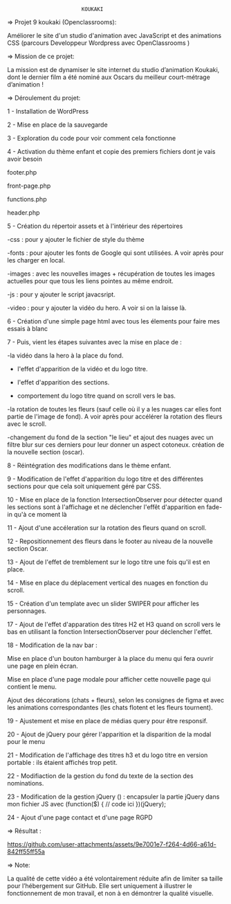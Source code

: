                             KOUKAKI
=> Projet 9 koukaki (Openclassrooms):

Améliorer le site d'un studio d'animation avec JavaScript et des animations CSS (parcours Developpeur Wordpress avec OpenClassrooms )



=> Mission de ce projet: 

La mission est de dynamiser le site internet du studio d’animation Koukaki, dont le dernier film a été nominé aux Oscars du meilleur court-métrage d’animation !



=> Déroulement du projet:

1 - Installation de WordPress

2 - Mise en place de la sauvegarde

3 - Exploration du code pour voir comment cela fonctionne

4 - Activation du thème enfant et copie des premiers fichiers dont je vais avoir besoin

footer.php

front-page.php

functions.php

header.php

5 - Création du répertoir assets et à l'intérieur des répertoires

-css : pour y ajouter le fichier de style du thème

-fonts : pour ajouter les fonts de Google qui sont utilisées. A voir après pour les charger en local.

-images : avec les nouvelles images + récupération de toutes les images actuelles pour que tous les liens pointes au même endroit.

-js : pour y ajouter le script javacsript.

-video : pour y ajouter la vidéo du hero. A voir si on la laisse là.

6 - Création d'une simple page html avec tous les élements pour faire mes essais à blanc

7 - Puis, vient les étapes suivantes avec la mise en place de :

-la vidéo dans la hero à la place du fond.

- l'effet d'apparition de la vidéo et du logo titre.

- l'effet d'apparition des sections.

- comportement du logo titre quand on scroll vers le bas.

-la rotation de toutes les fleurs (sauf celle où il y a les nuages car elles font partie de l'image de fond). A voir après pour accélérer la rotation des fleurs avec le scroll.

-changement du fond de la section "le lieu" et ajout des nuages avec un filtre blur sur ces derniers pour leur donner un aspect cotoneux. 
création de la nouvelle section (oscar).

8 - Réintégration des modifications dans le thème enfant.

9 - Modification de l'effet d'apparition du logo titre et des différentes sections pour que cela soit uniquement géré par CSS.

10 - Mise en place de la fonction IntersectionObserver pour détecter quand les sections sont à l'affichage et ne déclencher l'effêt d'apparition en fade-in qu'à ce moment là

11 - Ajout d'une accéleration sur la rotation des fleurs quand on scroll.

12 - Repositionnement des fleurs dans le footer au niveau de la nouvelle section Oscar.

13 - Ajout de l'effet de tremblement sur le logo titre une fois qu'il est en place.

14 - Mise en place du déplacement vertical des nuages en fonction du scroll.

15 - Création d'un template avec un slider SWIPER pour afficher les personnages.

17 - Ajout de l'effet d'apparation des titres H2 et H3 quand on scroll vers le bas en utilisant la fonction IntersectionObserver pour déclencher l'effet.

18 - Modification de la nav bar :

Mise en place d'un bouton hamburger à la place du menu qui fera ouvrir une page en plein écran.

Mise en place d'une page modale pour afficher cette nouvelle page qui contient le menu.

Ajout des décorations (chats + fleurs), selon les consignes de figma et avec les animations correspondantes (les chats flotent et les fleurs tournent).

19 - Ajustement et mise en place de médias query pour être responsif.

20 - Ajout de jQuery pour gérer l'apparition et la disparition de la modal pour le menu

21 - Modification de l'affichage des titres h3 et du logo titre en version portable : ils étaient affichés trop petit.

22 - Modifiaction de la gestion du fond du texte de la section des nominations.

23 - Modification de la gestion jQuery () : encapsuler la partie jQuery dans mon fichier JS avec (function($) { // code ici })(jQuery);

24 - Ajout d'une page contact et d'une page RGPD


=> Résultat :

https://github.com/user-attachments/assets/9e7001e7-f264-4d66-a61d-842ff55ff55a


 => Note: 
 
La qualité de cette vidéo a été volontairement réduite afin de limiter sa taille pour l’hébergement sur GitHub. Elle sert uniquement à illustrer le fonctionnement de mon travail, et non à en démontrer la qualité visuelle.



